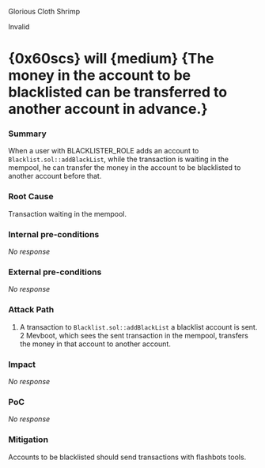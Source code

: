 Glorious Cloth Shrimp

Invalid

# {0x60scs} will {medium} {The money in the account to be blacklisted can be transferred to another account in advance.}

### Summary

When a user with BLACKLISTER_ROLE adds an account to `Blacklist.sol::addBlackList`, while the transaction is waiting in the mempool, he can transfer the money in the account to be blacklisted to another account before that.

### Root Cause

Transaction waiting in the mempool.

### Internal pre-conditions

_No response_

### External pre-conditions

_No response_

### Attack Path

1. A transaction to `Blacklist.sol::addBlackList` a blacklist account is sent.
2 Mevboot, which sees the sent transaction in the mempool, transfers the money in that account to another account. 

### Impact

_No response_

### PoC

_No response_

### Mitigation

Accounts to be blacklisted should send transactions with flashbots tools.